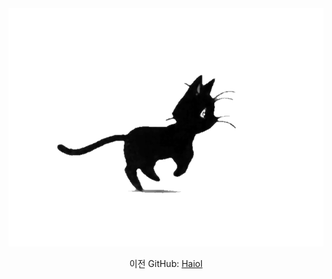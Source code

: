 <center>
<img src=".\images\cat.gif" alt="cat" style="zoom: 80%;" />

이전 GitHub: [Haiol](https://github.com/Haiol)
</center>
